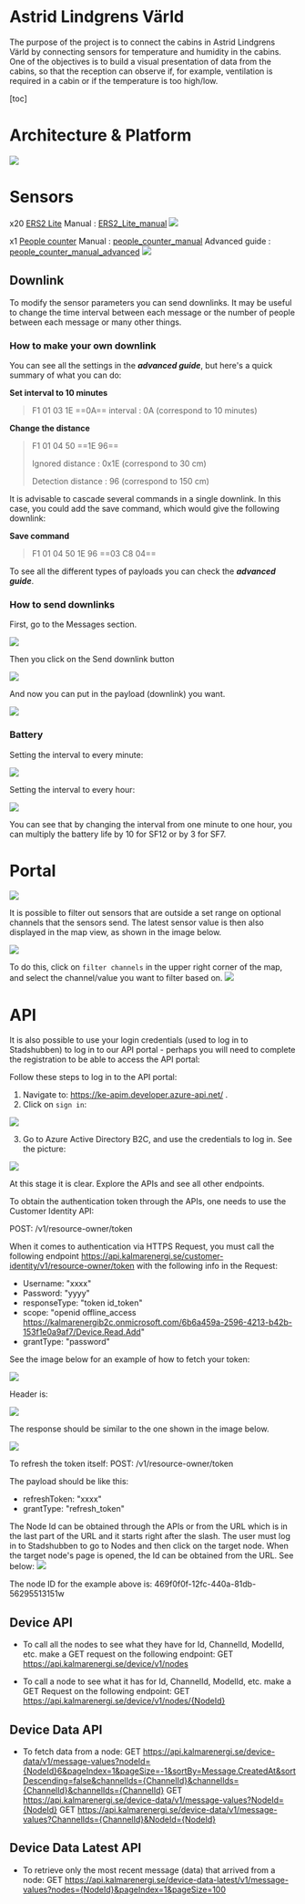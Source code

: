 # Astrid Lindgrens Värld 
The purpose of the project is to connect the cabins in Astrid Lindgrens Värld by connecting sensors for temperature and humidity in the cabins. One of the objectives is to build a visual presentation of data from the cabins, so that the reception can observe if, for example, ventilation is required in a cabin or if the temperature is too high/low.

[toc]

# Architecture & Platform 

![](https://hackmd.io/_uploads/Sk4B9ZCTn.png)


# Sensors 

x20 [ERS2 Lite](https://www.elsys.se/shop/product/ers-lite-v2-0/?v=f003c44deab6)
Manual : [ERS2_Lite_manual](https://www.elsys.se/public/manuals/Operating%20Manual%20ERS.pdf)
![](https://hackmd.io/_uploads/Sk7A7YR6n.png)


x1 [People counter](https://imbuildings.com/products/people-counter-lorawan/)
Manual : [people_counter_manual](https://f.hubspotusercontent20.net/hubfs/4124978/LoRaWAN-People-Counter-Manual-v1.1-latest%20(1).pdf)
Advanced guide : [people_counter_manual_advanced](https://connectedthings.store/sk/index.php?controller=attachment&id_attachment=177)
![](https://hackmd.io/_uploads/rJaLEtRTh.png)


## Downlink
To modify the sensor parameters you can send downlinks. It may be useful to change the time interval between each message or the number of people between each message or many other things.
### How to make your own downlink
You can see all the settings in the ***advanced guide***, but here's a quick summary of what you can do:


**Set interval to 10 minutes**
> F1 01 03 1E ==0A==
> interval : 0A (correspond to 10 minutes)

**Change the distance**
> F1 01 04 50 ==1E 96==
> 
> Ignored distance : 0x1E (correspond to 30 cm)
> 
> Detection distance : 96 (correspond to 150 cm)

It is advisable to cascade several commands in a single downlink. In this case, you could add the save command, which would give the following downlink:

**Save command**
>F1 01 04 50 1E 96 ==03 C8 04==

To see all the different types of payloads you can check the ***advanced guide***.

### How to send downlinks
First, go to the Messages section.

![](https://hackmd.io/_uploads/SJYo-Pm02.png)

Then you click on the Send downlink button

![](https://hackmd.io/_uploads/BJ7-zw70h.png)

And now you can put in the payload (downlink) you want.

![](https://hackmd.io/_uploads/Hk7HfPm03.png)

### Battery
Setting the interval to every minute:

![](https://hackmd.io/_uploads/r1LfcrQR2.png)

Setting the interval to every hour: 

![](https://hackmd.io/_uploads/rJ6Q9rQRn.png)

You can see that by changing the interval from one minute to one hour, you can multiply the battery life by 10 for SF12 or by 3 for SF7.

# Portal
![](https://hackmd.io/_uploads/rJgNpSGAh.png)

It is possible to filter out sensors that are outside a set range on optional channels that the sensors send. The latest sensor value is then also displayed in the map view, as shown in the image below.

![](https://hackmd.io/_uploads/Bk4L6SM0n.png)

To do this, click on `filter channels` in the upper right corner of the map, and select the channel/value you want to filter based on. 
![](https://hackmd.io/_uploads/rytLDUzAh.png)



# API

It is also possible to use your login credentials (used to log in to Stadshubben) to log in to our API portal - perhaps you will need to complete the registration to be able to access the API portal:

Follow these steps to log in to the API portal: 
 
1. Navigate to: https://ke-apim.developer.azure-api.net/ .
2. Click on `sign in`:

![](https://hackmd.io/_uploads/S1lXHKCph.png)

3. Go to Azure Active Directory B2C, and use the credentials to log in. See the picture:

![](https://hackmd.io/_uploads/Hks4SY0T3.png)

At this stage it is clear. Explore the APIs and see all other endpoints.


To obtain the authentication token through the APIs, one needs to use the Customer Identity API:

 
POST: /v1/resource-owner/token 


When it comes to authentication via HTTPS Request, you must call the following endpoint https://api.kalmarenergi.se/customer-identity/v1/resource-owner/token with the following info in the Request:


- Username: "xxxx"
- Password: "yyyy"           
-	responseType: "token id_token"            
-	scope: "openid offline_access https://kalmarenergib2c.onmicrosoft.com/6b6a459a-2596-4213-b42b-153f1e0a9af7/Device.Read.Add"
-	grantType: "password"

See the image below for an example of how to fetch your token: 

![](https://hackmd.io/_uploads/Skn1bcE0h.png)

Header is: 

![](https://hackmd.io/_uploads/SJzhULM0n.png)

The response should be similar to the one shown in the image below. 

![](https://hackmd.io/_uploads/SyMwW9V02.png)

To refresh the token itself:
POST:  /v1/resource-owner/token 

The payload should be like this:
-	refreshToken: "xxxx"
-	grantType: "refresh_token"



The Node Id can be obtained through the APIs or from the URL which is in the last part of the URL and it starts right after the slash. The user must log in to Stadshubben to go to Nodes and then click on the target node. When the target node's page is opened, the Id can be obtained from the URL. See below:
![](https://hackmd.io/_uploads/Sy-u8YCp2.png)

The node ID for the example above is: 469f0f0f-12fc-440a-81db-56295513151w



## Device API
- To call all the nodes to see what they have for Id, ChannelId, ModelId, etc. make a GET request on the following endpoint:
GET https://api.kalmarenergi.se/device/v1/nodes 
 
- To call a node to see what it has for Id, ChannelId, ModelId, etc. make a GET Request on the following endpoint:
GET https://api.kalmarenergi.se/device/v1/nodes/{NodeId}
 
 
## Device Data API
-	To fetch data from a node:
GET https://api.kalmarenergi.se/device-data/v1/message-values?nodeId={NodeId}6&pageIndex=1&pageSize=-1&sortBy=Message.CreatedAt&sortDescending=false&channelIds={ChannelId}&channelIds={ChannelId}&channelIds={ChannelId} 
GET https://api.kalmarenergi.se/device-data/v1/message-values?NodeId={NodeId}
GET https://api.kalmarenergi.se/device-data/v1/message-values?ChannelIds={ChannelId}&NodeId={NodeId} 
 
 
 
## Device Data Latest API
-	To retrieve only the most recent message (data) that arrived from a node:
GET https://api.kalmarenergi.se/device-data-latest/v1/message-values?nodes={NodeId}&pageIndex=1&pageSize=100
 
 

